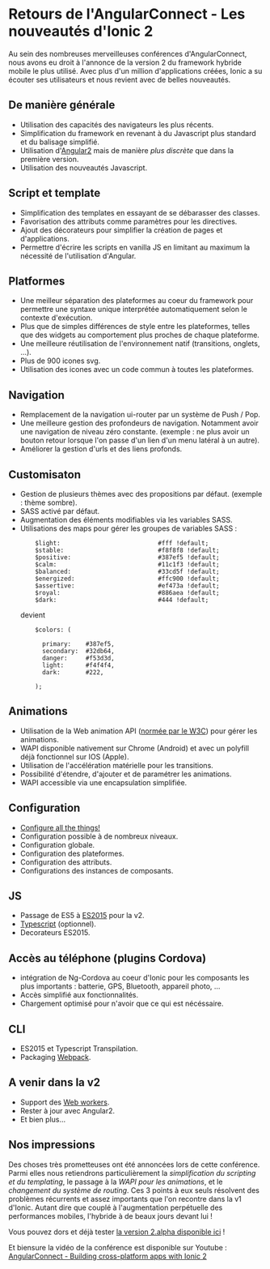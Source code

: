 # Retours de l'AngularConnect - Les nouveautés d'Ionic 2

Au sein des nombreuses merveilleuses conférences d'AngularConnect, nous avons eu droit à l'annonce de la version 2 du framework hybride mobile le plus utilisé. Avec plus d'un million d'applications créées, Ionic a su écouter ses utilisateurs et nous revient avec de belles nouveautés.

## De manière générale
- Utilisation des capacités des navigateurs les plus récents.
- Simplification du framework en revenant à du Javascript plus standard et du balisage simplifié.
- Utilisation d'[Angular2](https://angular.io/) mais de manière _plus discrète_ que dans la première version.
- Utilisation des nouveautés Javascript.

## Script et template
- Simplification des templates en essayant de se débarasser des classes.
- Favorisation des attributs comme paramètres pour les directives.
- Ajout des décorateurs pour simplifier la création de pages et d'applications.
- Permettre d'écrire les scripts en vanilla JS en limitant au maximum la nécessité de l'utilisation d'Angular.

## Platformes
- Une meilleur séparation des plateformes au coeur du framework pour permettre une syntaxe unique interprétée automatiquement selon le contexte d'exécution.
- Plus que de simples différences de style entre les plateformes, telles que des widgets au comportement plus proches de chaque plateforme.
- Une meilleure réutilisation de l'environnement natif (transitions, onglets, …).
- Plus de 900 icones svg.
- Utilisation des icones avec un code commun à toutes les plateformes.

## Navigation
- Remplacement de la navigation ui-router par un système de Push / Pop.
- Une meilleure gestion des profondeurs de navigation. Notamment avoir une navigation de niveau zéro constante. (exemple : ne plus avoir un bouton retour lorsque l'on passe d'un lien d'un menu latéral à un autre).
- Améliorer la gestion d'urls et des liens profonds.

## Customisaton
- Gestion de plusieurs thèmes avec des propositions par défaut. (exemple : thème sombre).
- SASS activé par défaut.
- Augmentation des éléments modifiables via les variables SASS.
- Utilisations des maps pour gérer les groupes de variables SASS :
    ```
        $light:                           #fff !default;
        $stable:                          #f8f8f8 !default;
        $positive:                        #387ef5 !default;
        $calm:                            #11c1f3 !default;
        $balanced:                        #33cd5f !default;
        $energized:                       #ffc900 !default;
        $assertive:                       #ef473a !default;
        $royal:                           #886aea !default;
        $dark:                            #444 !default;
    ```
    devient
    ```
        $colors: (

          primary:    #387ef5,
          secondary:  #32db64,
          danger:     #f53d3d,
          light:      #f4f4f4,
          dark:       #222,

        );
    ```

## Animations
- Utilisation de la Web animation API ([normée par le W3C](https://w3c.github.io/web-animations/)) pour gérer les animations.
- WAPI disponible nativement sur Chrome (Android) et avec un polyfill déjà fonctionnel sur IOS (Apple).
- Utilisation de l'accélération matérielle pour les transitions.
- Possibilité d'étendre, d'ajouter et de paramétrer les animations.
- WAPI accessible via une encapsulation simplifiée.

## Configuration
- [Configure all the things!](http://www.google.fr/imgres?imgurl=https%3A%2F%2Fwww.sysorchestra.com%2Fcontent%2Fimages%2F2014%2FJul%2Fconfigure_all_the_things_banner.jpg&imgrefurl=https%3A%2F%2Fwww.sysorchestra.com%2F2014%2F07%2F19%2Frunning-ghost-fast-and-secure-with-debian-wheezy-nginx-and-mariadb%2F&h=200&w=780&tbnid=RMH_sZWcL1YAuM%3A&docid=HBrsLUdgBfyzqM&ei=YhkpVr3gDMXcUa2rsLAI&tbm=isch&iact=rc&uact=3&dur=5961&page=1&start=0&ndsp=39&ved=0CCQQrQMwAWoVChMIvZnL_MnWyAIVRW4UCh2tFQyG)
- Configuration possible à de nombreux niveaux.
- Configuration globale.
- Configuration des plateformes.
- Configuration des attributs.
- Configurations des instances de composants.

## JS
- Passage de ES5 à [ES2015](http://www.ecma-international.org/ecma-262/6.0/index.html) pour la v2.
- [Typescript](http://www.typescriptlang.org/) (optionnel).
- Decorateurs ES2015.

## Accès au téléphone (plugins Cordova)
- intégration de Ng-Cordova au coeur d'Ionic pour les composants les plus importants : batterie, GPS, Bluetooth, appareil photo, …
- Accès simplifié aux fonctionnalités.
- Chargement optimisé pour n'avoir que ce qui est nécéssaire.

## CLI
- ES2015 et Typescript Transpilation.
- Packaging [Webpack](https://webpack.github.io/).

## A venir dans la v2
- Support des [Web workers](http://www.w3.org/TR/workers/).
- Rester à jour avec Angular2.
- Et bien plus…


## Nos impressions
Des choses très prometteuses ont été annoncées lors de cette conférence. Parmi elles nous retiendrons particulièrement la *simplification du scripting et du templating*, le passage à la *WAPI pour les animations*, et le *changement du système de routing*. Ces 3 points à eux seuls résolvent des problèmes récurrents et assez importants que l'on recontre dans la v1 d'Ionic. Autant dire que couplé à l'augmentation perpétuelle des performances mobiles, l'hybride à de beaux jours devant lui !

Vous pouvez dors et déjà tester [la version 2.alpha disponible ici](http://ionicframework.com/docs/v2/) !

Et biensure la vidéo de la conférence est disponible sur Youtube : [AngularConnect - Building cross-platform apps with Ionic 2](https://youtu.be/43vanF4YwRI?t=47m20s)